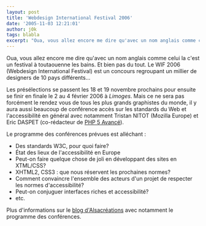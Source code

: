 ```yaml
---
layout: post
title: 'Webdesign International Festival 2006'
date: '2005-11-03 12:21:01'
author: j0k
tags: blabla
excerpt: "Oua, vous allez encore me dire qu'avec un nom anglais comme celui la c'est un festival à toutaouenne les bains. Et bien pas du tout.   Le WIF 2006 (Webdesign International Festival) est un concours regroupant un millier de designers de 10 pays différents...  \n  \nLes présélections se passent les 18 et 19 novembre prochains pour ensuite se finir en finale le      …"
---
```


Oua, vous allez encore me dire qu'avec un nom anglais comme celui la c'est un festival à toutaouenne les bains. Et bien pas du tout.   Le WIF 2006 (Webdesign International Festival) est un concours regroupant un millier de designers de 10 pays différents...

Les présélections se passent les 18 et 19 novembre prochains pour ensuite se finir en finale le 2 au 4 février 2006 à _Limoges_.   Mais ce ne sera pas forcément le rendez vous de tous les plus grands graphistes du monde, il y aura aussi beaucoup de conférence accès sur les standards du Web et l'accessibilité en général avec notamment Tristan NITOT (Mozilla Europe) et Eric DASPET (co-rédacteur de [PHP 5 Avancé](http://www.j0k3r.net/news-php-5-avance-seconde-edition-516.html)).

Le programme des conférences prévues est alléchant :
* Des standards W3C, pour quoi faire?
* État des lieux de l'accessibilité en Europe
* Peut-on faire quelque chose de joli en développant des sites en XTML/CSS?
* XHTML2, CSS3 : que nous réservent les prochaines normes?
* Comment convaincre l'ensemble des acteurs d'un projet de respecter les normes d'accessibilité?
* Peut-on conjuguer interfaces riches et accessibilité?
* etc.

Plus d'informations sur le [blog d'Alsacréations](http://blog.alsacreations.com/2005/11/02/196-webdesign-international-festival-2006-a-limoges) avec notamment le programme des conférences.
